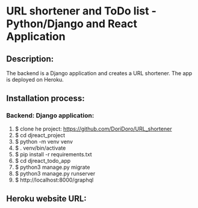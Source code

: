 # URL shortener and ToDo list - Python/Django and React Application


## Description:
The backend is a Django application and creates a URL shortener. The app is deployed on Heroku.


## Installation process:
### Backend: Django application:
1. $ clone he project: https://github.com/DoriDoro/URL_shortener
2. $ cd djreact_project
3. $ python -m venv venv
4. $ . venv/bin/activate
5. $ pip install -r requirements.txt
6. $ cd djreact_todo_app
7. $ python3 manage.py migrate
8. $ python3 manage.py runserver
9. $ http://localhost:8000/graphql


## Heroku website URL:


